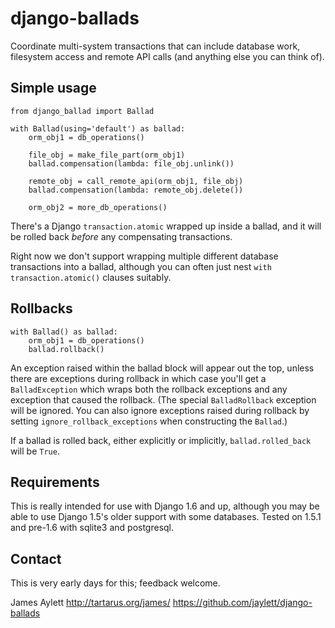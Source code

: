 # django-ballads

Coordinate multi-system transactions that can include database work, filesystem access and remote API calls (and anything else you can think of).

## Simple usage

    from django_ballad import Ballad
    
    with Ballad(using='default') as ballad:
        orm_obj1 = db_operations()

        file_obj = make_file_part(orm_obj1)
        ballad.compensation(lambda: file_obj.unlink())

        remote_obj = call_remote_api(orm_obj1, file_obj)
        ballad.compensation(lambda: remote_obj.delete())

        orm_obj2 = more_db_operations()

There's a Django `transaction.atomic` wrapped up inside a ballad, and it will be rolled back *before* any compensating transactions.

Right now we don't support wrapping multiple different database transactions into a ballad, although you can often just nest `with transaction.atomic()` clauses suitably.

## Rollbacks

    with Ballad() as ballad:
        orm_obj1 = db_operations()
        ballad.rollback()

An exception raised within the ballad block will appear out the top, unless there are exceptions during rollback in which case you'll get a `BalladException` which wraps both the rollback exceptions and any exception that caused the rollback. (The special `BalladRollback` exception will be ignored. You can also ignore exceptions raised during rollback by setting `ignore_rollback_exceptions` when constructing the `Ballad`.)

If a ballad is rolled back, either explicitly or implicitly, `ballad.rolled_back` will be `True`.

## Requirements

This is really intended for use with Django 1.6 and up, although you may be able to use Django 1.5's older support with some databases. Tested on 1.5.1 and pre-1.6 with sqlite3 and postgresql.

## Contact

This is very early days for this; feedback welcome.

James Aylett
http://tartarus.org/james/
https://github.com/jaylett/django-ballads
